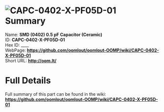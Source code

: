 
![CAPC-0402-X-PF05D-01](https://github.com/oomlout/oomlout-OOMP/blob/master/parts/CAPC-0402-X-PF05D-01/CAPC-0402-X-PF05D-01_420.jpg)   
Summary
=================
  
Name: __SMD (0402) 0.5 pF Capacitor (Ceramic)__    
ID: __CAPC-0402-X-PF05D-01__   
Hex ID: ____   
WebPage: __https://github.com/oomlout/oomlout-OOMP/wiki/CAPC-0402-X-PF05D-01__   
Short URL: __http://oom.lt/__   

Full Details
==========================
Full summary of this part can be found in the wiki:   
__https://github.com/oomlout/oomlout-OOMP/wiki/CAPC-0402-X-PF05D-01__    

